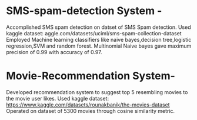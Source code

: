# SMS-spam-detection System -
Accomplished SMS spam detection on datset of SMS Spam detection.
Used kaggle dataset: aggle.com/datasets/uciml/sms-spam-collection-dataset
Employed Machine learning classifiers like naive bayes,decision tree,logistic regression,SVM and random forest. Multinomial Naive bayes gave maximum precision of 0.99 with accuracy of 0.97.
# Movie-Recommendation System-
Developed recommendation system to suggest top 5 resembling movies to the movie user
likes. 
Used kaggle dataset: https://www.kaggle.com/datasets/rounakbanik/the-movies-dataset
Operated on dataset of 5300 movies through cosine similarity metric.
